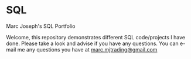 # SQL
Marc Joseph's SQL Portfolio

Welcome, this repository demonstrates different SQL code/projects I have done.  Please take a look and advise if you have any questions.  You can e-mail me any questions you have at marc.mjtrading@gmail.com

